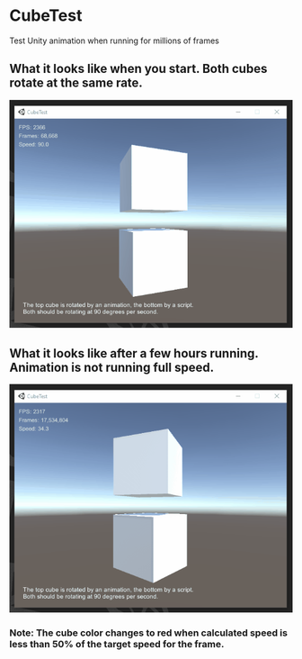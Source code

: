 # CubeTest
Test Unity animation when running for millions of frames

## What it looks like when you start. Both cubes rotate at the same rate.
![good cube](https://github.com/johnburkert/CubeTest/raw/master/good_cube.gif)

## What it looks like after a few hours running. Animation is not running full speed.
![bad cube](https://github.com/johnburkert/CubeTest/raw/master/bad_cube.gif)
### Note: The cube color changes to red when calculated speed is less than 50% of the target speed for the frame.

